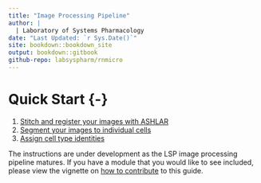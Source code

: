 ```yaml
---
title: "Image Processing Pipeline"
author: |
  | Laboratory of Systems Pharmacology
date: "Last Updated: `r Sys.Date()`"
site: bookdown::bookdown_site
output: bookdown::gitbook
github-repo: labsyspharm/rnmicro
---
```


# Quick Start {-}

1. [Stitch and register your images with ASHLAR](#ashlar)
2. [Segment your images to individual cells](#segment)
3. [Assign cell type identities](#celltype)

The instructions are under development as the LSP image processing pipeline matures. If you have a module that you would like to see included, please view the vignette on [how to contribute](#howto) to this guide.

